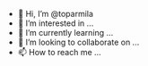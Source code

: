 - 👋 Hi, I’m @toparmila
- 👀 I’m interested in ...
- 🌱 I’m currently learning ...
- 💞️ I’m looking to collaborate on ...
- 📫 How to reach me ...

<!---
toparmila/toparmila is a ✨ special ✨ repository because its `README.md` (this file) appears on your GitHub profile.
You can click the Preview link to take a look at your changes.
--->
